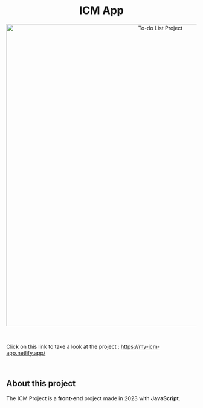 <h1 align="center">ICM App</h1>

<p align="center">
<img width="800" alt="To-do List Project" src="https://github.com/mathieustrosberg/ICM_PROJECT/blob/main/imc.jpg](https://github.com/mathieustrosberg/ICM_PROJECT/blob/main/imc.jpg" />
</p>

<br />

Click on this link to take a look at the project : https://my-icm-app.netlify.app/

<br />

## About this project

The ICM Project is a **front-end** project made in 2023 with **JavaScript**.

